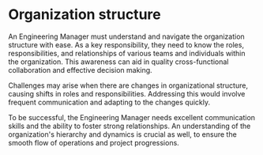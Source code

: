 # Organization structure

An Engineering Manager must understand and navigate the organization structure with ease. As a key responsibility, they need to know the roles, responsibilities, and relationships of various teams and individuals within the organization. This awareness can aid in quality cross-functional collaboration and effective decision making.

Challenges may arise when there are changes in organizational structure, causing shifts in roles and responsibilities. Addressing this would involve frequent communication and adapting to the changes quickly. 

To be successful, the Engineering Manager needs excellent communication skills and the ability to foster strong relationships. An understanding of the organization's hierarchy and dynamics is crucial as well, to ensure the smooth flow of operations and project progressions.